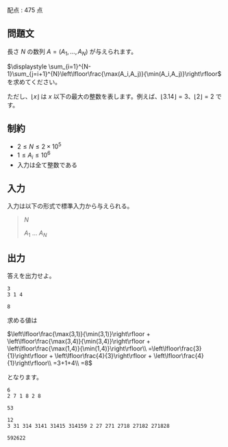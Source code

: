 配点 : $475$ 点

## 問題文

長さ $N$ の数列 $A=(A_1,\ldots,A_N)$ が与えられます。

$\displaystyle \sum_{i=1}^{N-1}\sum_{j=i+1}^{N}\left\lfloor\frac{\max(A_i,A_j)}{\min(A_i,A_j)}\right\rfloor$ を求めてください。

ただし、$\lfloor x \rfloor$ は $x$ 以下の最大の整数を表します。例えば、$\lfloor 3.14 \rfloor=3$、$\lfloor 2 \rfloor=2$ です。

## 制約

- $2 \leq N \leq 2\times 10^5$
- $1 \leq A_i \leq 10^6$
- 入力は全て整数である

## 入力

入力は以下の形式で標準入力から与えられる。

> $N$
> 
> $A_1$ $\ldots$ $A_N$

## 出力

答えを出力せよ。  

```input1
3
3 1 4
```

```output1
8
```

求める値は

$\left\lfloor\frac{\max(3,1)}{\min(3,1)}\right\rfloor + \left\lfloor\frac{\max(3,4)}{\min(3,4)}\right\rfloor + \left\lfloor\frac{\max(1,4)}{\min(1,4)}\right\rfloor\\ =\left\lfloor\frac{3}{1}\right\rfloor + \left\lfloor\frac{4}{3}\right\rfloor + \left\lfloor\frac{4}{1}\right\rfloor\\ =3+1+4\\ =8$

となります。

```input2
6
2 7 1 8 2 8
```

```output2
53
```

```input3
12
3 31 314 3141 31415 314159 2 27 271 2718 27182 271828
```

```output3
592622
```